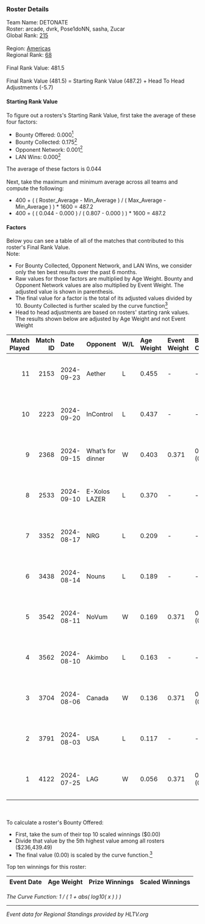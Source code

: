 ### Roster Details<br />
Team Name: DETONATE<br />
Roster: arcade, dvrk, Pose1doNN, sasha, Zucar<br />
Global Rank: [215](../../standings_global_2025_01_13.md)<br />
<br />
Region: [Americas]( ../../standings_americas_2025_01_13.md)<br />
Regional Rank: [68]( ../../standings_americas_2025_01_13.md)<br />
<br />
Final Rank Value:  481.5<br />
<br />
Final Rank Value (481.5) = Starting Rank Value (487.2) + Head To Head Adjustments (-5.7)<br />

#### Starting Rank Value<br />
To figure out a rosters's Starting Rank Value, first take the average of these four factors:<br />
- Bounty Offered: 0.000[<sup>1</sup>](#table2)
- Bounty Collected: 0.175[<sup>2</sup>](#table1)
- Opponent Network: 0.001[<sup>2</sup>](#table1)
- LAN Wins: 0.000[<sup>2</sup>](#table1)

The average of these factors is 0.044<br />
<br />
Next, take the maximum and minimum average across all teams and compute the following:<br />
- 400 + ( ( Roster_Average - Min_Average ) / ( Max_Average - Min_Average ) ) * 1600 = 487.2
- 400 + ( ( 0.044 - 0.000 ) / ( 0.807 - 0.000 ) ) * 1600 = 487.2


#### Factors<br />
Below you can see a table of all of the matches that contributed to this roster's Final Rank Value.<br />
Note:<br />

- For Bounty Collected, Opponent Network, and LAN Wins, we consider only the ten best results over the past 6 months.
- Raw values for those factors are multiplied by Age Weight. Bounty and Opponent Network values are also multiplied by Event Weight. The adjusted value is shown in parenthesis.
- The final value for a factor is the total of its adjusted values divided by 10. Bounty Collected is further scaled by the curve function[<sup>3</sup>](#curveFunction)
- Head to head adjustments are based on rosters' starting rank values. The results shown below are adjusted by Age Weight and not Event Weight
<span id="table1"></span><br />


| Match Played | Match ID | Date       | Opponent          | W/L | Age Weight | Event Weight | Bounty Collected | Opponent Network | LAN Wins  | H2H Adj. | Roster                                  |
| -: | -: | :- | :- | :- | :- | :- | :- | :- | :- | -: | :- |
|           11 |     2153 | 2024-09-23 | Aether            | L   | 0.455      | -            | -                | -                | -         |    -7.08 | arcade, dvrk, Pose1doNN, sasha, Zucar   |
|           10 |     2223 | 2024-09-20 | InControl         | L   | 0.437      | -            | -                | -                | -         |    -4.14 | arcade, dvrk, Pose1doNN, sasha, Zucar   |
|            9 |     2368 | 2024-09-15 | What’s for dinner | W   | 0.403      | 0.371        | 0.000 (0.000)    | 0.000 (0.000)    | 0 (0.000) |     4.71 | arcade, dvrk, Pose1doNN, sasha, Zucar   |
|            8 |     2533 | 2024-09-10 | E-Xolos LAZER     | L   | 0.370      | -            | -                | -                | -         |    -2.30 | arcade, dvrk, Pose1doNN, sasha, Zucar   |
|            7 |     3352 | 2024-08-17 | NRG               | L   | 0.209      | -            | -                | -                | -         |    -0.11 | emothug, Halen, Pose1doNN, sasha, Zucar |
|            6 |     3438 | 2024-08-14 | Nouns             | L   | 0.189      | -            | -                | -                | -         |    -0.18 | emothug, Halen, Pose1doNN, sasha, Zucar |
|            5 |     3542 | 2024-08-11 | NoVum             | W   | 0.169      | 0.371        | 0.000 (0.000)    | 0.000 (0.000)    | 0 (0.000) |     2.00 | Halen, Pose1doNN, rayxts, sasha, Zucar  |
|            4 |     3562 | 2024-08-10 | Akimbo            | L   | 0.163      | -            | -                | -                | -         |    -1.19 | Halen, Pose1doNN, rayxts, sasha, Zucar  |
|            3 |     3704 | 2024-08-06 | Canada            | W   | 0.136      | 0.371        | 0.002 (0.000)    | 0.066 (0.003)    | 0 (0.000) |     3.15 | Halen, Pose1doNN, rayxts, sasha, Zucar  |
|            2 |     3791 | 2024-08-03 | USA               | L   | 0.117      | -            | -                | -                | -         |    -1.83 | Halen, Pose1doNN, rayxts, sasha, Zucar  |
|            1 |     4122 | 2024-07-25 | LAG               | W   | 0.056      | 0.371        | 0.004 (0.000)    | 0.089 (0.002)    | 0 (0.000) |     1.25 | Halen, Pose1doNN, rayxts, sasha, Zucar  |

<br />
<span id="table2"></span><br />
To calculate a roster's Bounty Offered:<br />

- First, take the sum of their top 10 scaled winnings ($0.00)
- Divide that value by the 5th highest value among all rosters ($236,439.49)
- The final value (0.00) is scaled by the curve function.[<sup>3</sup>](#curveFunction)

Top ten winnings for this roster:<br />

| Event Date | Age Weight | Prize Winnings | Scaled Winnings |
| :- | -: | :- | :- |


<span id="curveFunction"></span>_The Curve Function: 1 / ( 1 + abs( log10( x ) ) )_<br />

---
_Event data for Regional Standings provided by HLTV.org_<br />
